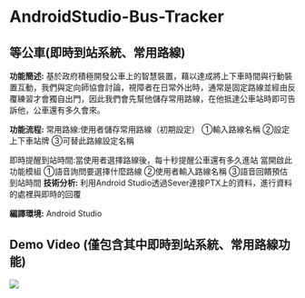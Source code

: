 # AndroidStudio-Bus-Tracker
## 等公車(即時到站系統、常用路線)

**功能簡述:** 基於政府積極開發公車上的智慧裝置，藉以達成將上下車時間與行動裝置互動，我們與定向師協會討論，視障者在日常外出時，通常是固定路線並經由反覆練習才會獨自出門，因此我們會先幫他儲存常用路線，在他抵達公車站時即可告訴他，公車還有多久會來。

**功能流程:** 
常用路線:使⽤者儲存常⽤路線（初期設定）
①輸入路線名稱
②設定上下⾞站牌
③可替此路線設定名稱

即時提醒到站時間:當使⽤者選擇路線後，每⼗秒提醒公⾞還有多久進站
當開啟此功能模組
①語⾳詢問要選擇什麼路線
②使⽤者輸入路線名稱
③語⾳回饋預估到站時間 
**技術分析:** 利用Android Studio透過Sever連接PTX上的資料，進行資料的處裡與即時的回覆

**編譯環境:** Android Studio

## Demo Video (僅包含其中即時到站系統、常用路線功能)
[![](http://img.youtube.com/vi/qo9cwtFCtMA/0.jpg)](http://www.youtube.com/watch?v=qo9cwtFCtMA "")

